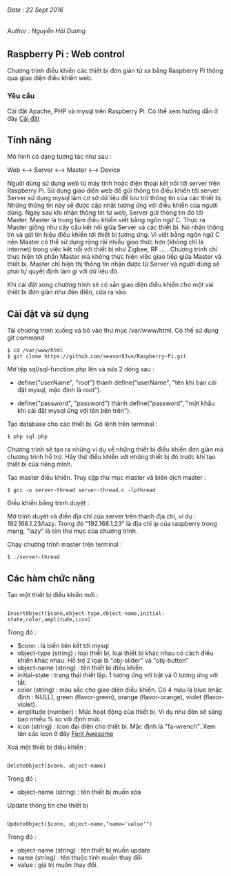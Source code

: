 ######	Date : 22 Sept 2016
######	Author : Nguyễn Hải Dương
##		Raspberry Pi : Web control

Chương trình điều khiển các thiết bị đơn giản từ xa bằng Raspberry Pi thông qua 
giao diện điều khiển web.

### Yêu cầu

Cài đặt Apache, PHP và mysql trên Raspberry Pi. Có thể xem hướng dẫn ở đây
[Cài đặt](http://smart-techvn.com/bai-viet-ki-thuat/raspberry-pi/24025-bai-10-lap-trinh-web-server-tren-raspberry-pi-%E2%80%93-phan-1.html)

## Tính năng

Mô hình có dạng tương tác như sau :

Web <--> Server <--> Master <--> Device

Người dùng sử dụng web từ máy tính hoặc điện thoại kết nối tới server trên
Raspberry Pi. Sử dụng giao diên web để gửi thông tin điều khiển tới server. Server
sử dụng mysql làm cơ sở dữ liệu để lưu trữ thông tin của các thiết bị. Những thông
tin này sẽ được cập nhật tương ứng với điều khiển của người dùng. Ngay sau khi 
nhận thông tin từ web, Server gửi thông tin đó tới Master. Master là trung tâm 
điều khiển viết bằng ngôn ngữ C. Thực ra Master giống như cây cầu kết nối giữa 
Server và các thiết bị. Nó nhận thông tin và gửi tín hiệu điều khiển tới thiết 
bị tương ứng. Vì viết bằng ngôn ngữ C nên Master có thể sử dụng rộng rãi nhiều 
giao thức hơn (không chỉ là internet) trong việc kết nối với thiết bị như Zigbee, 
RF ... . Chương trình chỉ thực hiện tới phần Master mà không thực hiện việc giao
tiếp giữa Master và thiết bị. Master chỉ hiện thị thông tin nhận được từ Server và
người dùng sẽ phải tự quyết định làm gì với dữ liệu đó.

Khi cài đặt xong chương trình sẽ có sẵn giao diện điều khiển cho một vài thiêt
bị đơn giản như đèn điên, cửa ra vào. 

## Cài đặt và sử dụng

Tải chương trình xuống và bỏ vào thư mục /var/www/html. Có thể sử dụng git command

	$ cd /var/www/html
	$ git clone https://github.com/season93vn/Raspberry-Pi.git

Mở tệp sql/sql-function.php lên và sửa 2 dòng sau :

-	define("userName", "root") thành define("userName", "tên khi bạn cài đặt
mysql, mặc định là root").

-	define("password", "password") thành define("password", "mật khẩu khi
cài đặt mysql ứng với tên bên trên").

Tạo database cho các thiết bị. Gõ lệnh trên terminal : 

	$ php sql.php

Chương trình sẽ tạo ra những ví dụ về những thiết bị điều khiển đơn giản mà 
chương trình hỗ trợ. Hãy thử điều khiển với những thiết bị đó trước khi tạo 
thiết bị của riêng mình.	

Tạo master điều khiển. Truy cập thư mục master và biên dịch master :

	$ gcc -o server-thread server-thread.c -lpthread

Điều khiển bằng trình duyệt :

Mở trình duyêt và điền địa chỉ của server trên thanh địa chỉ, ví dụ : 
192.168.1.23/lazy. Trong đó "192.168.1.23" là địa chỉ ip của raspberry trong mạng,
"lazy" là tên thư mục của chương trình.

Chạy chương trình master trên terminal :

	$ ./server-thread

## Các hàm chức năng

Tạo một thiết bị điều khiển mới :

```objc

InsertObject($conn,object-type,object-name,initial-state,color,amplitude,icon)

```
Trong đó :

-	$conn : là biến liên kết tới mysql
-	object-type (string) : loại thiết bị, loại thiết bị khác nhau có cách điều khiển khác 
nhau. Hỗ trợ 2 lọai là "obj-slider" và "obj-button"
-	object-name (string) : tên thiết bị điều khiển.
-	initial-state : trạng thái thiết lập. 1 tương ứng với bật và 0 tương ứng với
	tắt.
-	color (string) : màu sắc cho giao diện điều khiển. Có 4 màu là blue (mặc định : NULL),
	green (flavor-green), orange (flavor-orange), violet (flavor-violet).
-	amplitude (number) : Mức hoạt động của thiết bị. Ví dụ như đèn sẽ sáng bao nhiều % so
	với định mức.
-	icon (string) : icon đại diện cho thiết bị. Mặc định là "fa-wrench". Xem tên các icon 
	ở đây [Font Awesome](http://fontawesome.io/icons/)

Xoá một thiết bị điều khiển :

```objc

DeleteObject($conn, object-name)

```
Trong đó :

-	object-name (string) : tên thiết bị muốn xóa

Update thông tin cho thiết bị

```objc

UpdateObject($conn, object-name,"name='value'")

```

Trong đó :

-	object-name (string) : tên thiết bị muốn update
-	name (string) : tên thuộc tính muốn thay đổi
-	value : giá trị muốn thay đổi.


